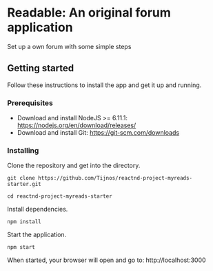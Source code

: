 # Readable: An original forum application
Set up a own forum with some simple steps

## Getting started

Follow these instructions to install the app and get it up and running.

### Prerequisites
* Download and install NodeJS >= 6.11.1: https://nodejs.org/en/download/releases/
* Download and install Git: https://git-scm.com/downloads


### Installing
Clone the repository and get into the directory.
```
git clone https://github.com/Tijnos/reactnd-project-myreads-starter.git
```
```
cd reactnd-project-myreads-starter
```
Install dependencies.
```
npm install
```
Start the application.
```
npm start
```
When started, your browser will open and go to: http://localhost:3000
